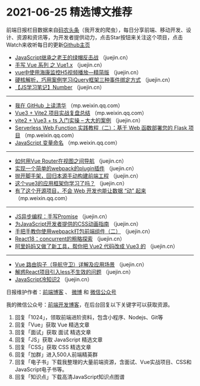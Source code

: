 # 2021-06-25 精选博文推荐

前端日报栏目数据来自[码农头条](http://hao.caibaojian.com.cn/)（我开发的爬虫），每日分享前端、移动开发、设计、资源和资讯等，为开发者提供动力，点击Star按钮来关注这个项目，点击Watch来收听每日的更新[Github主页](https://github.com/kujian/frontendDaily)
* [JavaScript继承之老王的绿帽反击战](https://juejin.cn/post/6977255099437416484) （juejin.cn）
* [手写 Vue 系列 之 Vue1.x](https://juejin.cn/post/6977152988678733855) （juejin.cn）
* [vue中使用海康监控H5视频播放—精简版](https://juejin.cn/post/6977250535766392839) （juejin.cn）
* [硬核解析，巧用案例学习jQuery框架三种事件绑定方式](https://juejin.cn/post/6977149634967765022) （juejin.cn）
* [【JS学习笔记】Number](https://juejin.cn/post/6977243592054013988) （juejin.cn）

***
* [我在 GitHub 上读清华](https://mp.weixin.qq.com/s/DLo-V7SjRWwpil0oRBpgcQ) （mp.weixin.qq.com）
* [Vue3 + Vite2 项目实战复盘总结](https://mp.weixin.qq.com/s?__biz=MzU4MzUzODc3Nw==&mid=2247484540&idx=1&sn=9a676000312c78ccfcd66614a5eeda7d) （mp.weixin.qq.com）
* [vite2 + Vue3 + ts 入门实操 &#8211; 大大的案例](https://juejin.cn/post/6977218231228432398) （juejin.cn）
* [Serverless Web Function 实践教程（二）：基于 Web 函数部署您的 Flask 项目](https://mp.weixin.qq.com/s/UWUcM5kNlGIcUpCdfWotSQ) （mp.weixin.qq.com）
* [JavaScript 变量命名](https://mp.weixin.qq.com/s?__biz=Mzg2ODQ1OTExOA==&mid=2247491290&idx=1&sn=349ba8474539a6a58d1eed11a0478daf) （mp.weixin.qq.com）

***
* [如何用Vue Router在视图之间导航](https://juejin.cn/post/6977210074200539144) （juejin.cn）
* [实现一个简单的webpack的plugin插件](https://juejin.cn/post/6977300086695051277) （juejin.cn）
* [抛开脚手架，回归本源手动构建前端工程](https://juejin.cn/post/6977195807309201439) （juejin.cn）
* [这个vue3的应用框架你学习了吗？](https://juejin.cn/post/6977274738091491359) （juejin.cn）
* [有了这个开源项目，不会 Web 开发也能让数据 “动” 起来](https://mp.weixin.qq.com/s/PNFNC5CSVHMMMM4lU72eXg) （mp.weixin.qq.com）

***
* [JS异步编程：手写Promise](https://juejin.cn/post/6977270541631619108) （juejin.cn）
* [为JavaScript开发者提供的CSS动画指南](https://juejin.cn/post/6977183344333160455) （juejin.cn）
* [手把手教你使用webpack打包前端组件（二）](https://juejin.cn/post/6977265517585236004) （juejin.cn）
* [React18：concurrent的粗略探索](https://juejin.cn/post/6977178533768462367) （juejin.cn）
* [阿里妈妈又做了新工具，帮你把 Vue2 代码改成 Vue3 的](https://juejin.cn/post/6977259197566517284) （juejin.cn）

***
* [Vue 路由钩子（导航守卫）详解及应用场景](https://juejin.cn/post/6977163177738010631) （juejin.cn）
* [解惑React项目引入less不生效的问题](https://juejin.cn/post/6977259147297456141) （juejin.cn）
* [JavaScript冷知识2](https://juejin.cn/post/6977154041813925896) （juejin.cn）

日报维护作者：[前端博客](http://caibaojian.com.cn/) 、 [微博](http://weibo.com/kujian) 和 [微信公众号](https://open.weixin.qq.com/qr/code?username=caibaojian_com)

我的微信公众号：[前端开发博客](https://open.weixin.qq.com/qr/code?username=caibaojian_com)，在后台回复以下关键字可以获取资源。

1. 回复「1024」，领取前端进阶资料，包含小程序、Nodejs、Git等
2. 回复「Vue」获取 Vue 精选文章
3. 回复「面试」获取 面试 精选文章
4. 回复「JS」获取 JavaScript 精选文章
5. 回复「CSS」获取 CSS 精选文章
6. 回复「加群」进入500人前端精英群
7. 回复「电子书」下载我整理的大量前端资源，含面试、Vue实战项目、CSS和JavaScript电子书等。
8. 回复「知识点」下载高清JavaScript知识点图谱